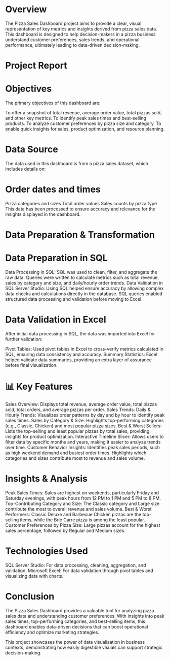 # Overview
The Pizza Sales Dashboard project aims to provide a clear, visual representation of key metrics and insights derived from pizza sales data. This dashboard is designed to help decision-makers in a pizza business understand customer preferences, sales trends, and operational performance, ultimately leading to data-driven decision-making.

# Project Report
# Objectives
The primary objectives of this dashboard are:

To offer a snapshot of total revenue, average order value, total pizzas sold, and other key metrics.
To identify peak sales times and best-selling products.
To analyze customer preferences by pizza size and category.
To enable quick insights for sales, product optimization, and resource planning.
# Data Source
The data used in this dashboard is from a pizza sales dataset, which includes details on:

# Order dates and times
Pizza categories and sizes
Total order values
Sales counts by pizza type
This data has been processed to ensure accuracy and relevance for the insights displayed in the dashboard.

# Data Preparation & Transformation
# Data Preparation in SQL
Data Processing in SQL: SQL was used to clean, filter, and aggregate the raw data. Queries were written to calculate metrics such as total revenue, sales by category and size, and daily/hourly order trends.
Data Validation in SQL Server Studio: Using SQL helped ensure accuracy by allowing complex data checks and calculations directly in the database. SQL queries enabled structured data processing and validation before moving to Excel.
# Data Validation in Excel
After initial data processing in SQL, the data was imported into Excel for further validation:

Pivot Tables: Used pivot tables in Excel to cross-verify metrics calculated in SQL, ensuring data consistency and accuracy.
Summary Statistics: Excel helped validate data summaries, providing an extra layer of assurance before final visualization.


# 📊 Key Features
Sales Overview: Displays total revenue, average order value, total pizzas sold, total orders, and average pizzas per order.
Sales Trends:
Daily & Hourly Trends: Visualizes order patterns by day and by hour to identify peak sales times.
Sales by Category & Size: Highlights top-performing categories (e.g., Classic, Chicken) and most popular pizza sizes.
Best & Worst Sellers: Lists the top-selling and least popular pizzas by total sales, providing insights for product optimization.
Interactive Timeline Slicer: Allows users to filter data by specific months and years, making it easier to analyze trends over time.
Customer Behavior Insights:
Identifies peak sales periods, such as high weekend demand and busiest order times.
Highlights which categories and sizes contribute most to revenue and sales volume.

# Insights & Analysis
Peak Sales Times: Sales are highest on weekends, particularly Friday and Saturday evenings, with peak hours from 12 PM to 1 PM and 5 PM to 8 PM.
Top-Contributing Category and Size: The Classic category and Large size contribute the most to overall revenue and sales volume.
Best & Worst Performers: Classic Deluxe and Barbecue Chicken pizzas are the top-selling items, while the Brie Carre pizza is among the least popular.
Customer Preferences by Pizza Size: Large pizzas account for the highest sales percentage, followed by Regular and Medium sizes.

# Technologies Used
SQL Server Studio: For data processing, cleaning, aggregation, and validation.
Microsoft Excel: For data validation through pivot tables and visualizing data with charts.

# Conclusion
The Pizza Sales Dashboard provides a valuable tool for analyzing pizza sales data and understanding customer preferences. With insights into peak sales times, top-performing categories, and best-selling items, this dashboard enables data-driven decisions that can boost operational efficiency and optimize marketing strategies.

This project showcases the power of data visualization in business contexts, demonstrating how easily digestible visuals can support strategic decision-making.
